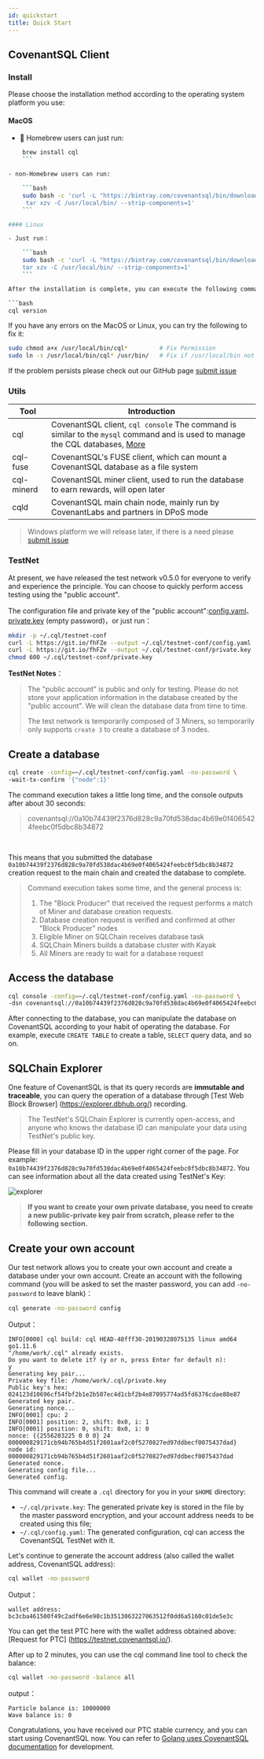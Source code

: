 ```yaml
---
id: quickstart
title: Quick Start
---
```



## CovenantSQL Client

### Install

Please choose the installation method according to the operating system platform you use:

#### MacOS

- 🍺 Homebrew users can just run:

```bash
    brew install cql
    ```

- non-Homebrew users can run:

    ```bash
    sudo bash -c 'curl -L "https://bintray.com/covenantsql/bin/download_file?file_path=CovenantSQL-v0.5.0.osx-amd64.tar.gz" | \
     tar xzv -C /usr/local/bin/ --strip-components=1'
    ```

#### Linux

- Just run：

    ```bash
    sudo bash -c 'curl -L "https://bintray.com/covenantsql/bin/download_file?file_path=CovenantSQL-v0.5.0.linux-amd64.tar.gz" | \
    tar xzv -C /usr/local/bin/ --strip-components=1'
    ```

After the installation is complete, you can execute the following command to check whether the installation is successful.

```bash
cql version
```

If you have any errors on the MacOS or Linux, you can try the following to fix it:

```bash
sudo chmod a+x /usr/local/bin/cql*         # Fix Permission
sudo ln -s /usr/local/bin/cql* /usr/bin/   # Fix if /usr/local/bin not in $PATH
```

If the problem persists please check out our GitHub page [submit issue](https://github.com/CovenantSQL/CovenantSQL/issues/new?assignees=&labels=bug&template=bug_report.md&title=%5BBUG%5D)

### Utils

| Tool       | Introduction                                                                                                                                 |
| ---------- | -------------------------------------------------------------------------------------------------------------------------------------------- |
| cql        | CovenantSQL client, `cql console` The command is similar to the `mysql` command and is used to manage the CQL databases, [More](./cql_intro) |
| cql-fuse   | CovenantSQL's FUSE client, which can mount a CovenantSQL database as a file system                                                           |
| cql-minerd | CovenantSQL miner client, used to run the database to earn rewards, will open later                                                          |
| cqld       | CovenantSQL main chain node, mainly run by CovenantLabs and partners in DPoS mode                                                            |

> Windows platform we will release later, if there is a need please [submit issue](https://github.com/CovenantSQL/CovenantSQL/issues/new?assignees=&labels=&template=feature_request.md&title=)

### TestNet

At present, we have released the test network v0.5.0 for everyone to verify and experience the principle. You can choose to quickly perform access testing using the "public account".

The configuration file and private key of the "public account":[config.yaml](https://raw.githubusercontent.com/CovenantSQL/CovenantSQL/develop/conf/testnet/config.yaml)、[private.key](https://raw.githubusercontent.com/CovenantSQL/CovenantSQL/develop/conf/testnet/private.key) (empty password)，or just run：

```bash
mkdir -p ~/.cql/testnet-conf
curl -L https://git.io/fhFZe --output ~/.cql/testnet-conf/config.yaml
curl -L https://git.io/fhFZv --output ~/.cql/testnet-conf/private.key
chmod 600 ~/.cql/testnet-conf/private.key
```

**TestNet Notes**：

> The "public account" is public and only for testing. Please do not store your application information in the database created by the "public account". We will clean the database data from time to time.
> 
> The test network is temporarily composed of 3 Miners, so temporarily only supports `create 3` to create a database of 3 nodes.

## Create a database

```bash
cql create -config=~/.cql/testnet-conf/config.yaml -no-password \
-wait-tx-confirm '{"node":1}'
```

The command execution takes a little long time, and the console outputs after about 30 seconds:

> covenantsql://0a10b74439f2376d828c9a70fd538dac4b69e0f4065424feebc0f5dbc8b34872

​

This means that you submitted the database `0a10b74439f2376d828c9a70fd538dac4b69e0f4065424feebc0f5dbc8b34872` creation request to the main chain and created the database to complete.

> Command execution takes some time, and the general process is:
> 
> 1. The "Block Producer" that received the request performs a match of Miner and database creation requests.
> 2. Database creation request is verified and confirmed at other "Block Producer" nodes
> 3. Eligible Miner on SQLChain receives database task
> 4. SQLChain Miners builds a database cluster with Kayak
> 5. All Miners are ready to wait for a database request

## Access the database

```bash
cql console -config=~/.cql/testnet-conf/config.yaml -no-password \
-dsn covenantsql://0a10b74439f2376d828c9a70fd538dac4b69e0f4065424feebc0f5dbc8b34872
```

After connecting to the database, you can manipulate the database on CovenantSQL according to your habit of operating the database. For example, execute `CREATE TABLE` to create a table, `SELECT` query data, and so on.

## SQLChain Explorer

One feature of CovenantSQL is that its query records are **immutable and traceable**, you can query the operation of a database through \[Test Web Block Browser\] (https://explorer.dbhub.org/) recording.

> The TestNet's SQLChain Explorer is currently open-access, and anyone who knows the database ID can manipulate your data using TestNet's public key.

Please fill in your database ID in the upper right corner of the page. For example: `0a10b74439f2376d828c9a70fd538dac4b69e0f4065424feebc0f5dbc8b34872`. You can see information about all the data created using TestNet's Key:

![explorer](https://github.com/CovenantSQL/docs/raw/master/website/static/img/explorer.png)

> **If you want to create your own private database, you need to create a new public-private key pair from scratch, please refer to the following section.**

## Create your own account

Our test network allows you to create your own account and create a database under your own account. Create an account with the following command (you will be asked to set the master password, you can add `-no-password` to leave blank)：

```bash
cql generate -no-password config
```

Output：

    INFO[0000] cql build: cql HEAD-48fff30-20190328075135 linux amd64 go1.11.6 
    "/home/work/.cql" already exists. 
    Do you want to delete it? (y or n, press Enter for default n):
    y
    Generating key pair...
    Private key file: /home/work/.cql/private.key
    Public key's hex: 024123d10696cf54fbf2b1e2b507ec4d1cbf2b4e87095774ad5fd6376cdae88e87
    Generated key pair.
    Generating nonce...
    INFO[0001] cpu: 2                                       
    INFO[0001] position: 2, shift: 0x0, i: 1                
    INFO[0001] position: 0, shift: 0x0, i: 0                
    nonce: {{2556203225 0 0 0} 24 000000829171cb94b765b4d51f2601aaf2c0f5270827ed97ddbecf0075437dad}
    node id: 000000829171cb94b765b4d51f2601aaf2c0f5270827ed97ddbecf0075437dad
    Generated nonce.
    Generating config file...
    Generated config.
    

This command will create a `.cql` directory for you in your `$HOME` directory:

- `~/.cql/private.key`: The generated private key is stored in the file by the master password encryption, and your account address needs to be created using this file;
- `~/.cql/config.yaml`: The generated configuration, cql can access the CovenantSQL TestNet with it.

Let's continue to generate the account address (also called the wallet address, CovenantSQL address):

```bash
cql wallet -no-password
```

Output：

    wallet address: bc3cba461500f49c2adf6e6e98c1b3513063227063512f0dd6a5160c01de5e3c
    

You can get the test PTC here with the wallet address obtained above: \[Request for PTC\] (https://testnet.covenantsql.io/).

After up to 2 minutes, you can use the cql command line tool to check the balance:

```bash
cql wallet -no-password -balance all
```

output：

    Particle balance is: 10000000
    Wave balance is: 0
    

Congratulations, you have received our PTC stable currency, and you can start using CovenantSQL now. You can refer to [Golang uses CovenantSQL documentation](./driver_golang) for development.